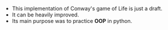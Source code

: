 * This implementation of Conway's game of Life is just a draft.
* It can be heavily improved.
* Its main purpose was to practice **OOP** in python.